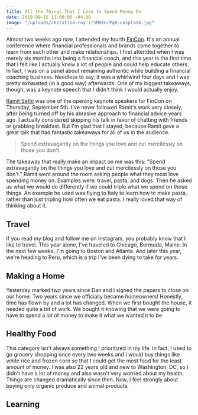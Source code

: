 ```yaml
---
title: All the Things That I Love to Spend Money On
date: 2019-09-16 11:00:00 -04:00
image: "/uploads/christine-roy-ir5MHI6rPg0-unsplash.jpg"
---
```


Almost two weeks ago now, I attended my fourth [FinCon](https://finconexpo.com/). It's an annual conference where financial professionals and brands come together to learn from each other and make relationships. I first attended when I was merely six months into being a financial coach, and this year is the first time that I felt like I actually knew a lot of people and could help educate others. In fact, I was on a panel about remaining authentic while building a financial coaching business. Needless to say, it was a whirlwind four days and I was pretty exhausted (in a good way) afterwards. One of my biggest takeaways, though, was a keynote speech that I didn't think I would actually enjoy.

[Ramit Sethi](https://www.iwillteachyoutoberich.com/) was one of the opening keynote speakers for FinCon on Thursday, September 5th. I've never followed Ramit's work very closely, after being turned off by his abrasive approach to financial advice years ago. I actually considered skipping his talk in favor of chatting with friends or grabbing breakfast. But I'm glad that I stayed, because Ramit gave a great talk that had fantastic takeaways for all of us in the audience.

> Spend extravagantly on the things you love and cut mercilessly on those you don't.

The takeaway that really make an impact on me was this: "Spend extravagantly on the things you love and cut mercilessly on those you don't." Ramit went around the room asking people what they most love spending money on. Examples were: travel, pasta, and dogs. Then he asked us what we would do differently if we could triple what we spend on those things. An example he used was flying to Italy to learn how to make pasta, rather than just tripling how often we eat pasta. I really loved that way of thinking about it. 

## Travel

If you read my blog and follow me on Instagram, you probably know that I like to travel. This year alone, I've traveled to Chicago, Bermuda, Maine. In the next few weeks, I'm going to Boston and Atlanta. And later this year, we're heading to Peru, which is a trip I've been dying to take for years.

## Making a Home

Yesterday marked two years since Dan and I signed the papers to close on our home. Two years since we officially became homeowners! Honestly, time has flown by and a lot has changed. When we first bought the house, it needed quite a bit of work. We bought it knowing that we were going to have to spend a lot of money to make it what we wanted it to be

## Healthy Food

This category isn't always something I prioritized in my life. In fact, I used to go grocery shopping once every two weeks and I would buy things like white rice and frozen corn so that I could get the most food for the least amount of money. I was also 22 years old and new to Washington, DC, so I didn't have a lot of money and also wasn't very worried about my health. Things are changed dramatically since then. Now, I feel strongly about buying only organic produce and animal products.

## Learning
